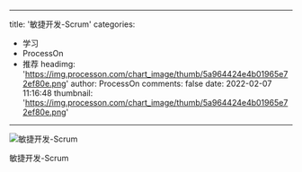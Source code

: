 
---
title: '敏捷开发-Scrum'
categories: 
 - 学习
 - ProcessOn
 - 推荐
headimg: 'https://img.processon.com/chart_image/thumb/5a964424e4b01965e72ef80e.png'
author: ProcessOn
comments: false
date: 2022-02-07 11:16:48
thumbnail: 'https://img.processon.com/chart_image/thumb/5a964424e4b01965e72ef80e.png'
---

<div>   
<img class="thumb" alt="敏捷开发-Scrum" src="https://img.processon.com/chart_image/thumb/5a964424e4b01965e72ef80e.png" referrerpolicy="no-referrer">
<p>敏捷开发-Scrum</p>  
</div>
            
